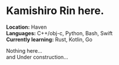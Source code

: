 # Kamishiro Rin here. 

**Location:** Haven   
**Languages:** C++/obj-c, Python, Bash, Swift  
**Currently learning:** Rust, Kotlin, Go  



Nothing here...  
and Under construction...
